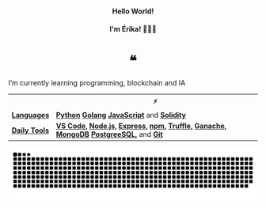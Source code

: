 
<h4 align="center">Hello World!	</h4>
<h4 align="center">I'm Érika! 👩🏻‍💻</h4>
<h1 align="center">❝</h1>

<div align="">
I’m currently learning programming, blockchain and IA<p>
</div>

<table>
  <tr>
    <th></th>
    <th>⚡</th>
  </tr>
  <tr>
    <td><a target="_blank" href=""><b>Languages</b></a></td>
    <td><a href="https://www.python.org/" target="_blank"><b>Python</b></a>
        <a href="https://go.dev/" target="_blank"><b>Golang</b></a> 
        <a href="https://developer.mozilla.org/en-US/docs/Web/JavaScript" target="_blank"><b>JavaScript</b></a> and 
        <a href="https://soliditylang.org/" target="_blank"><b>Solidity</b></a> </td>
  </tr>
  <tr>
    <td><a target="_blank" href=""><b>Daily Tools</b></a></td>
    <td>
      <a href="https://code.visualstudio.com/" target="_blank"><b>VS Code,</b></a>
      <a href="https://nodejs.org/en/" target="_blank"><b>Node.js,</b></a>
      <a href="https://expressjs.com/" target="_blank"><b>Express,</b></a>
      <a href="https://www.npmjs.com/" target="_blank"><b>npm,</b></a>
      <a href="https://trufflesuite.com/" target="_blank"><b>Truffle,</b></a>
      <a href="https://trufflesuite.com/ganache/" target="_blank"><b>Ganache,</b></a>
      <a href="https://www.mongodb.com/" target="_blank"><b>MongoDB</b></a>
      <a href="https://www.postgresql.org/" target="_blank"><b>PostgreeSQL,</b></a> and
      <a href="https://git-scm.com/" target="_blank"><b>Git</b></a>
    </td>
  </tr>
</table>

![](https://github.com/Platane/snk/raw/output/github-contribution-grid-snake.svg)

<!--

# O título maior
## O segundo maior título
###### O título menor

### Hi! 👋

**erikacls/erikacls** is a ✨ _special_ ✨ repository because its `README.md` (this file) appears on your GitHub profile.

Here are some ideas to get you started:

- 🔭 I’m currently working on ...
- 🌱 I’m currently learning ...
- 👯 I’m looking to collaborate on ...
- 🤔 I’m looking for help with ...
- 💬 Ask me about ...
- 📫 How to reach me: ...
- 😄 Pronouns: ...
- ⚡ Fun fact: ...

-->

